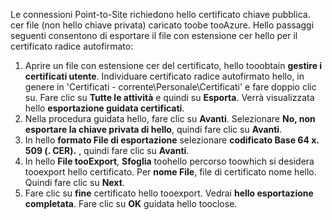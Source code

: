 Le connessioni Point-to-Site richiedono hello certificato chiave pubblica. cer file (non hello chiave privata) caricato toobe tooAzure. Hello passaggi seguenti consentono di esportare il file con estensione cer hello per il certificato radice autofirmato:

1. Aprire un file con estensione cer del certificato, hello tooobtain **gestire i certificati utente**. Individuare certificato radice autofirmato hello, in genere in 'Certificati - corrente\Personale\Certificati' e fare doppio clic su. Fare clic su **Tutte le attività** e quindi su **Esporta**. Verrà visualizzata hello **esportazione guidata certificati**.
2. Nella procedura guidata hello, fare clic su **Avanti**. Selezionare **No, non esportare la chiave privata di hello**, quindi fare clic su **Avanti**.
3. In hello **formato File di esportazione** selezionare **codificato Base 64 x. 509 (. CER).** , quindi fare clic su **Avanti**. 
4. In hello **File tooExport**, **Sfoglia** toohello percorso toowhich si desidera tooexport hello certificato. Per **nome File**, file di certificato nome hello. Quindi fare clic su **Next**.
5. Fare clic su **fine** certificato hello tooexport. Vedrai **hello esportazione completata**. Fare clic su **OK** guidata hello tooclose.
